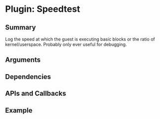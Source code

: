 Plugin: Speedtest
===========

Summary
-------
Log the speed at which the guest is executing basic blocks or the ratio of kernel/userspace. Probably only ever useful for debugging.

Arguments
---------

Dependencies
------------

APIs and Callbacks
------------------

Example
-------
